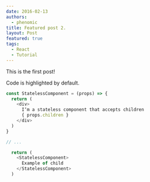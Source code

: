 ```yaml
---
date: 2016-02-13
authors:
  - phenomic
title: Featured post 2.
layout: Post
featured: true
tags:
  - React
  - Tutorial
---
```


This is the first post!

Code is highlighted by default.

```js
const StatelessComponent = (props) => {
  return (
    <div>
      I‘m a stateless component that accepts children
      { props.children }
    </div>
  )
}

// ...

  return (
    <StatelessComponent>
      Example of child
    </StatelessComponent>
  )
```
